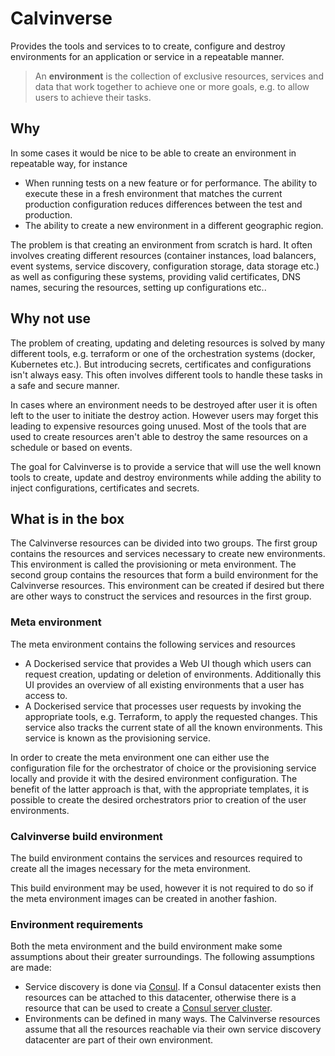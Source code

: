 # Calvinverse

Provides the tools and services to to create, configure and destroy environments for an application or
service in a repeatable manner.

  > An **environment** is the collection of exclusive resources, services and data that work together
  > to achieve one or more goals, e.g. to allow users to achieve their tasks.

## Why

In some cases it would be nice to be able to create an environment in repeatable way, for instance

* When running tests on a new feature or for performance. The ability to execute these in a fresh
  environment that matches the current production configuration reduces differences between the test
  and production.
* The ability to create a new environment in a different geographic region.

The problem is that creating an environment from scratch is hard. It often involves creating different
resources (container instances, load balancers, event systems, service discovery, configuration storage,
data storage etc.) as well as configuring these systems, providing valid certificates, DNS names,
securing the resources, setting up configurations etc..

## Why not use <insert favorite tool here>

The problem of creating, updating and deleting resources is solved by many different tools, e.g.
terraform or one of the orchestration systems (docker, Kubernetes etc.). But introducing secrets,
certificates and configurations isn't always easy. This often involves different tools to handle
these tasks in a safe and secure manner.

In cases where an environment needs to be destroyed after user it is often left to the user to initiate
the destroy action. However users may forget this leading to expensive resources going unused. Most
of the tools that are used to create resources aren't able to destroy the same resources on a
schedule or based on events.

The goal for Calvinverse is to provide a service that will use the well known tools to create,
update and destroy environments while adding the ability to inject configurations, certificates and
secrets.

## What is in the box

The Calvinverse resources can be divided into two groups. The first group contains the resources and
services necessary to create new environments. This environment is called the provisioning or
meta environment. The second group contains the resources that form
a build environment for the Calvinverse resources. This environment can be created if desired but
there are other ways to construct the services and resources in the first group.

### Meta environment

The meta environment contains the following services and resources

* A Dockerised service that provides a Web UI though which users can request
  creation, updating or deletion of environments. Additionally this UI provides an overview of
  all existing environments that a user has access to.
* A Dockerised service that processes user requests by invoking the appropriate tools, e.g.
  Terraform, to apply the requested changes. This service also tracks the current state of all the
  known environments. This service is known as the provisioning service.

In order to create the meta environment one can either use the configuration file for the orchestrator
of choice or the provisioning service locally and provide it with the desired environment configuration.
The benefit of the latter approach is that, with the appropriate templates, it is possible to create
the desired orchestrators prior to creation of the user environments.

### Calvinverse build environment

The build environment contains the services and resources required to create all the images necessary
for the meta environment.

This build environment may be used, however it is not required to do so if the meta environment
images can be created in another fashion.

### Environment requirements

Both the meta environment and the build environment make some assumptions about their greater
surroundings. The following assumptions are made:

* Service discovery is done via [Consul](https://consul.io). If a Consul datacenter exists then
  resources can be attached to this datacenter, otherwise there is a resource that can be used
  to create a [Consul server cluster](https://github.com/Calvinverse/resource.hashi.server).
* Environments can be defined in many ways. The Calvinverse resources assume that all the
  resources reachable via their own service discovery datacenter are part of their own
  environment.
